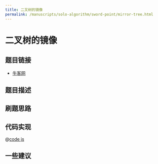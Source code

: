 ```yaml
---
title: 二叉树的镜像
permalink: /manuscripts/solo-algorithm/sword-point/mirror-tree.html
---
```

# 二叉树的镜像

## 题目链接

- [牛客网]()

## 题目描述

## 刷题思路

## 代码实现

@[code js](@algorithm/sword-point/树/mirror.js)

## 一些建议
